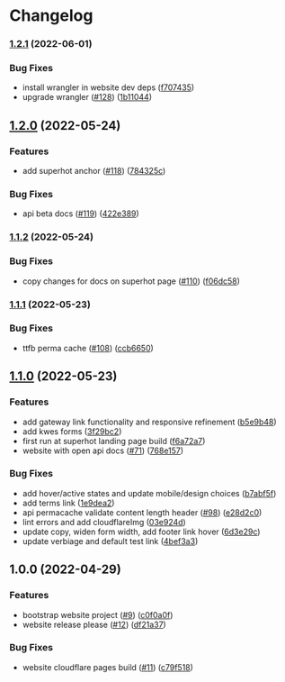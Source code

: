 # Changelog

### [1.2.1](https://github.com/nftstorage/nftstorage.link/compare/website-v1.2.0...website-v1.2.1) (2022-06-01)


### Bug Fixes

* install wrangler in website dev deps ([f707435](https://github.com/nftstorage/nftstorage.link/commit/f70743574bf2385eb1de1010c01adaa3e71504c5))
* upgrade wrangler ([#128](https://github.com/nftstorage/nftstorage.link/issues/128)) ([1b11044](https://github.com/nftstorage/nftstorage.link/commit/1b11044b00f40a32126a2a1d04fc27ab929bd412))

## [1.2.0](https://github.com/nftstorage/nftstorage.link/compare/website-v1.1.2...website-v1.2.0) (2022-05-24)


### Features

* add superhot anchor ([#118](https://github.com/nftstorage/nftstorage.link/issues/118)) ([784325c](https://github.com/nftstorage/nftstorage.link/commit/784325c3d670c70440ae7b9ff3c2d48f007adfbc))


### Bug Fixes

* api beta docs ([#119](https://github.com/nftstorage/nftstorage.link/issues/119)) ([422e389](https://github.com/nftstorage/nftstorage.link/commit/422e3895b700699c168d334eb15ba9f8f8c27acf))

### [1.1.2](https://github.com/nftstorage/nftstorage.link/compare/website-v1.1.1...website-v1.1.2) (2022-05-24)


### Bug Fixes

* copy changes for docs on superhot page ([#110](https://github.com/nftstorage/nftstorage.link/issues/110)) ([f06dc58](https://github.com/nftstorage/nftstorage.link/commit/f06dc582ccff2128a093e4648942cce37e9bbc4d))

### [1.1.1](https://github.com/nftstorage/nftstorage.link/compare/website-v1.1.0...website-v1.1.1) (2022-05-23)


### Bug Fixes

* ttfb perma cache ([#108](https://github.com/nftstorage/nftstorage.link/issues/108)) ([ccb6650](https://github.com/nftstorage/nftstorage.link/commit/ccb66508c3a553f84fd23722b3aed523e1b6a9d8))

## [1.1.0](https://github.com/nftstorage/nftstorage.link/compare/website-v1.0.0...website-v1.1.0) (2022-05-23)


### Features

* add gateway link functionality and responsive refinement ([b5e9b48](https://github.com/nftstorage/nftstorage.link/commit/b5e9b487a560b3367566c6a1633263d853e6e95f))
* add kwes forms ([3f29bc2](https://github.com/nftstorage/nftstorage.link/commit/3f29bc2195d66118ecd05b318a0f0a8de15c8266))
* first run at superhot landing page build ([f6a72a7](https://github.com/nftstorage/nftstorage.link/commit/f6a72a789a5b96ba61d8b00f44481936aebd13c7))
* website with open api docs ([#71](https://github.com/nftstorage/nftstorage.link/issues/71)) ([768e157](https://github.com/nftstorage/nftstorage.link/commit/768e157b1baa92f7548dd6e088ad6863c54c607e))


### Bug Fixes

* add hover/active states and update mobile/design choices ([b7abf5f](https://github.com/nftstorage/nftstorage.link/commit/b7abf5f220ae903f2e8a949f38417b38d2aeb4aa))
* add terms link ([1e9dea2](https://github.com/nftstorage/nftstorage.link/commit/1e9dea2d2860a4746a33db2b93da56208d6cc17c))
* api permacache validate content length header ([#98](https://github.com/nftstorage/nftstorage.link/issues/98)) ([e28d2c0](https://github.com/nftstorage/nftstorage.link/commit/e28d2c02e30f770452de813cc6b62e11a14b72a9))
* lint errors and add cloudflareImg ([03e924d](https://github.com/nftstorage/nftstorage.link/commit/03e924d414392d6f3d5534645401278f8c02abfb))
* update copy, widen form width, add footer link hover ([6d3e29c](https://github.com/nftstorage/nftstorage.link/commit/6d3e29c9aea9d147bbb354c033da4c8a0f3221fb))
* update verbiage and default test link ([4bef3a3](https://github.com/nftstorage/nftstorage.link/commit/4bef3a3a63820af4b98e42c9ceca07d72daf36b8))

## 1.0.0 (2022-04-29)


### Features

* bootstrap website project ([#9](https://github.com/nftstorage/nftstorage.link/issues/9)) ([c0f0a0f](https://github.com/nftstorage/nftstorage.link/commit/c0f0a0f65f007e554f4069cce5474d44bf0b64ac))
* website release please ([#12](https://github.com/nftstorage/nftstorage.link/issues/12)) ([df21a37](https://github.com/nftstorage/nftstorage.link/commit/df21a37406de8fe85479c03fe28f9d229c70f2ac))


### Bug Fixes

* website cloudflare pages build ([#11](https://github.com/nftstorage/nftstorage.link/issues/11)) ([c79f518](https://github.com/nftstorage/nftstorage.link/commit/c79f51816c2f7267599c3da154cdc309241320a0))
